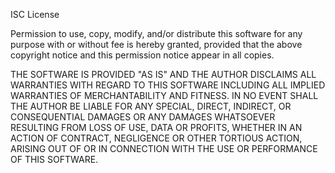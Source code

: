 ISC License

Permission to use, copy, modify, and/or distribute this software for any purpose with or without fee is hereby granted, 
provided that the above copyright notice and this permission notice appear in all copies.

THE SOFTWARE IS PROVIDED "AS IS" AND THE AUTHOR DISCLAIMS ALL WARRANTIES WITH REGARD TO THIS 
SOFTWARE INCLUDING ALL IMPLIED WARRANTIES OF MERCHANTABILITY AND FITNESS. IN NO EVENT SHALL 
THE AUTHOR BE LIABLE FOR ANY SPECIAL, DIRECT, INDIRECT, OR CONSEQUENTIAL DAMAGES OR ANY DAMAGES 
WHATSOEVER RESULTING FROM LOSS OF USE, DATA OR PROFITS, WHETHER IN AN ACTION OF CONTRACT, NEGLIGENCE 
OR OTHER TORTIOUS ACTION, ARISING OUT OF OR IN CONNECTION WITH THE USE OR PERFORMANCE OF THIS SOFTWARE.
